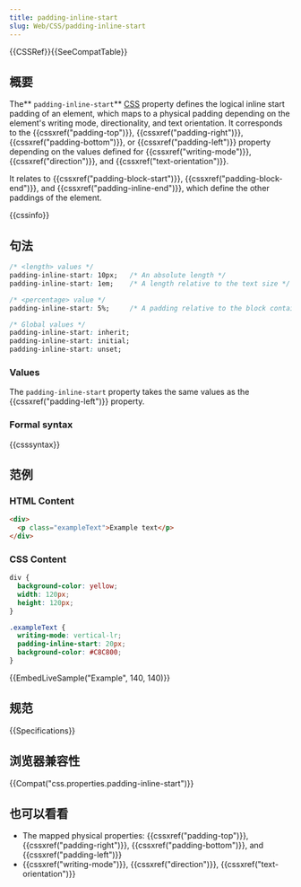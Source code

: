 ```yaml
---
title: padding-inline-start
slug: Web/CSS/padding-inline-start
---
```

{{CSSRef}}{{SeeCompatTable}}

## 概要

The** `padding-inline-start`** [CSS](/zh-CN/docs/Web/CSS) property defines the logical inline start padding of an element, which maps to a physical padding depending on the element's writing mode, directionality, and text orientation. It corresponds to the {{cssxref("padding-top")}}, {{cssxref("padding-right")}}, {{cssxref("padding-bottom")}}, or {{cssxref("padding-left")}} property depending on the values defined for {{cssxref("writing-mode")}}, {{cssxref("direction")}}, and {{cssxref("text-orientation")}}.

It relates to {{cssxref("padding-block-start")}}, {{cssxref("padding-block-end")}}, and {{cssxref("padding-inline-end")}}, which define the other paddings of the element.

{{cssinfo}}

## 句法

```css
/* <length> values */
padding-inline-start: 10px;   /* An absolute length */
padding-inline-start: 1em;    /* A length relative to the text size */

/* <percentage> value */
padding-inline-start: 5%;     /* A padding relative to the block container's width */

/* Global values */
padding-inline-start: inherit;
padding-inline-start: initial;
padding-inline-start: unset;
```

### Values

The `padding-inline-start` property takes the same values as the {{cssxref("padding-left")}} property.

### Formal syntax

{{csssyntax}}

## 范例

### HTML Content

```html
<div>
  <p class="exampleText">Example text</p>
</div>
```

### CSS Content

```css
div {
  background-color: yellow;
  width: 120px;
  height: 120px;
}

.exampleText {
  writing-mode: vertical-lr;
  padding-inline-start: 20px;
  background-color: #C8C800;
}
```

{{EmbedLiveSample("Example", 140, 140)}}

## 规范

{{Specifications}}

## 浏览器兼容性

{{Compat("css.properties.padding-inline-start")}}

## 也可以看看

- The mapped physical properties: {{cssxref("padding-top")}}, {{cssxref("padding-right")}}, {{cssxref("padding-bottom")}}, and {{cssxref("padding-left")}}
- {{cssxref("writing-mode")}}, {{cssxref("direction")}}, {{cssxref("text-orientation")}}
